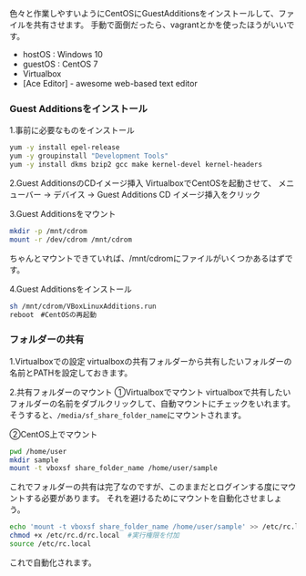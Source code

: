 色々と作業しやすいようにCentOSにGuestAdditionsをインストールして、ファイルを共有させます。
手動で面倒だったら、vagrantとかを使ったほうがいいです。

* hostOS : Windows 10
* guestOS : CentOS 7
* Virtualbox
* [Ace Editor] - awesome web-based text editor

### Guest Additionsをインストール
1.事前に必要なものをインストール
```sh
yum -y install epel-release
yum -y groupinstall "Development Tools"
yum -y install dkms bzip2 gcc make kernel-devel kernel-headers
```

2.Guest AdditionsのCDイメージ挿入
VirtualboxでCentOSを起動させて、
メニューバー -> デバイス -> Guest Additions CD イメージ挿入をクリック

3.Guest Additionsをマウント
```sh
mkdir -p /mnt/cdrom
mount -r /dev/cdrom /mnt/cdrom
```
ちゃんとマウントできていれば、/mnt/cdromにファイルがいくつかあるはずです。

4.Guest Additionsをインストール
```sh
sh /mnt/cdrom/VBoxLinuxAdditions.run
reboot　#CentOSの再起動
```

### フォルダーの共有

1.Virtualboxでの設定
virtualboxの共有フォルダーから共有したいフォルダーの名前とPATHを設定しておきます。

2.共有フォルダーのマウント
①Virtualboxでマウント
virtualboxで共有したいフォルダーの名前をダブルクリックして、自動マウントにチェックをいれます。
そうすると、`/media/sf_share_folder_name`にマウントされます。

②CentOS上でマウント
```sh
pwd /home/user
mkdir sample
mount -t vboxsf share_folder_name /home/user/sample
```
これでフォルダーの共有は完了なのですが、このままだとログインする度にマウントする必要があります。
それを避けるためにマウントを自動化させましょう。
```sh
echo 'mount -t vboxsf share_folder_name /home/user/sample' >> /etc/rc.local 
chmod +x /etc/rc.d/rc.local  #実行権限を付加
source /etc/rc.local
```
これで自動化されます。

